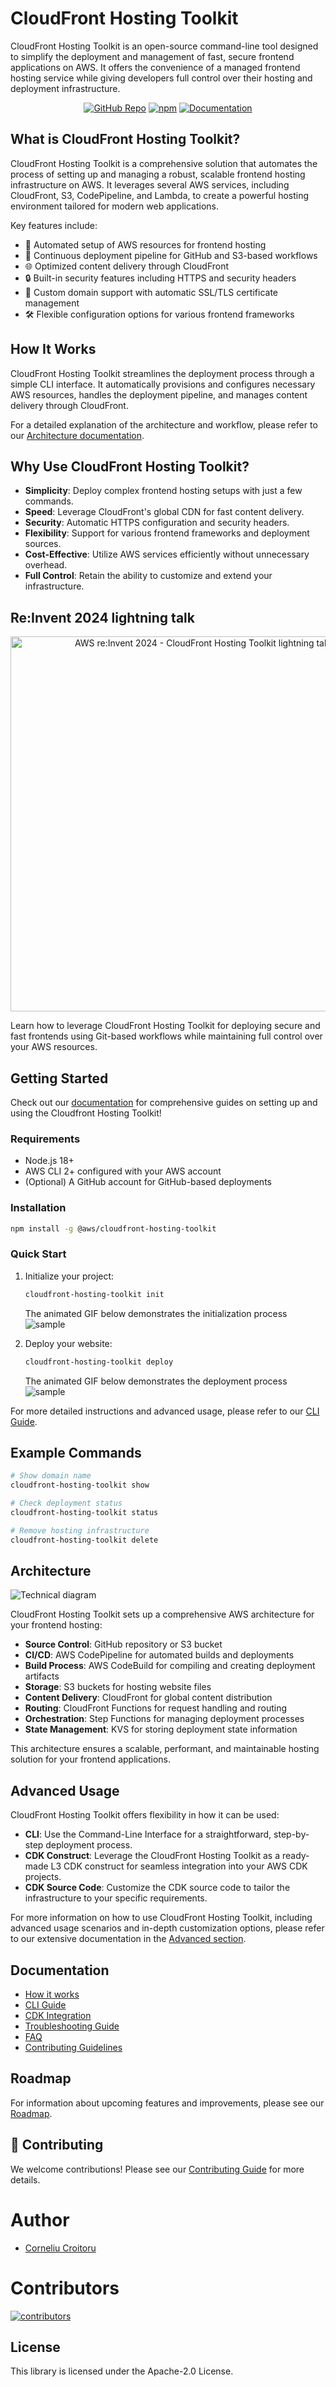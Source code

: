 # CloudFront Hosting Toolkit

CloudFront Hosting Toolkit is an open-source command-line tool designed to simplify the deployment and management of fast, secure frontend applications on AWS. It offers the convenience of a managed frontend hosting service while giving developers full control over their hosting and deployment infrastructure.

<p align="center">
  <a href="https://github.com/awslabs/cloudfront-hosting-toolkit"><img alt="GitHub Repo" src="https://img.shields.io/badge/GitHub-Repo-green.svg" /></a>
  <a href="https://www.npmjs.com/package/@aws/cloudfront-hosting-toolkit"><img alt="npm" src="https://img.shields.io/npm/v/@aws/cloudfront-hosting-toolkit.svg?style=flat-square"></a>
  <a href="https://awslabs.github.io/cloudfront-hosting-toolkit"><img alt="Documentation" src="https://img.shields.io/badge/docs-book-blue.svg?style=flat-square"></a>
</p>



## What is CloudFront Hosting Toolkit?

CloudFront Hosting Toolkit is a comprehensive solution that automates the process of setting up and managing a robust, scalable frontend hosting infrastructure on AWS. It leverages several AWS services, including CloudFront, S3, CodePipeline, and Lambda, to create a powerful hosting environment tailored for modern web applications.

Key features include:
- 🚀 Automated setup of AWS resources for frontend hosting
- 🔄 Continuous deployment pipeline for GitHub and S3-based workflows
- 🌐 Optimized content delivery through CloudFront
- 🔒 Built-in security features including HTTPS and security headers
- 🔗 Custom domain support with automatic SSL/TLS certificate management
- 🛠️ Flexible configuration options for various frontend frameworks

## How It Works

CloudFront Hosting Toolkit streamlines the deployment process through a simple CLI interface. It automatically provisions and configures necessary AWS resources, handles the deployment pipeline, and manages content delivery through CloudFront.

For a detailed explanation of the architecture and workflow, please refer to our [Architecture documentation](https://awslabs.github.io/cloudfront-hosting-toolkit/architecture/overview).

## Why Use CloudFront Hosting Toolkit?

- **Simplicity**: Deploy complex frontend hosting setups with just a few commands.
- **Speed**: Leverage CloudFront's global CDN for fast content delivery.
- **Security**: Automatic HTTPS configuration and security headers.
- **Flexibility**: Support for various frontend frameworks and deployment sources.
- **Cost-Effective**: Utilize AWS services efficiently without unnecessary overhead.
- **Full Control**: Retain the ability to customize and extend your infrastructure.

## Re:Invent 2024 lightning talk

<p align="center">
  <a href="https://www.youtube.com/watch?v=pmWhspx4ppw">
    <img src="https://img.youtube.com/vi/pmWhspx4ppw/maxresdefault.jpg" alt="AWS re:Invent 2024 - CloudFront Hosting Toolkit lightning talk" width="600"/>
  </a>
</p>

Learn how to leverage CloudFront Hosting Toolkit for deploying secure and fast frontends using Git-based workflows while maintaining full control over your AWS resources.



## Getting Started

Check out our [documentation](https://awslabs.github.io/cloudfront-hosting-toolkit/) for comprehensive guides on setting up and using the Cloudfront Hosting Toolkit!



### Requirements

- Node.js 18+
- AWS CLI 2+ configured with your AWS account
- (Optional) A GitHub account for GitHub-based deployments

### Installation

```bash
npm install -g @aws/cloudfront-hosting-toolkit
```

### Quick Start

1. Initialize your project:
   ```bash
   cloudfront-hosting-toolkit init
   ```
   The animated GIF below demonstrates the initialization process
   ![sample](img/init.gif "CloudFront Hosting Toolkit Init")   

2. Deploy your website:
   ```bash
   cloudfront-hosting-toolkit deploy
   ```
   The animated GIF below demonstrates the deployment process
   ![sample](img/deploy.gif "CloudFront Hosting Toolkit Deploy")


For more detailed instructions and advanced usage, please refer to our [CLI Guide](https://awslabs.github.io/cloudfront-hosting-toolkit/user-guide/cli-guide).

## Example Commands

```bash
# Show domain name
cloudfront-hosting-toolkit show

# Check deployment status
cloudfront-hosting-toolkit status

# Remove hosting infrastructure
cloudfront-hosting-toolkit delete
```

## Architecture

![Technical diagram](img/architecture.jpg)

CloudFront Hosting Toolkit sets up a comprehensive AWS architecture for your frontend hosting:

- **Source Control**: GitHub repository or S3 bucket
- **CI/CD**: AWS CodePipeline for automated builds and deployments
- **Build Process**: AWS CodeBuild for compiling and creating deployment artifacts
- **Storage**: S3 buckets for hosting website files
- **Content Delivery**: CloudFront for global content distribution
- **Routing**: CloudFront Functions for request handling and routing
- **Orchestration**: Step Functions for managing deployment processes
- **State Management**: KVS for storing deployment state information

This architecture ensures a scalable, performant, and maintainable hosting solution for your frontend applications.

## Advanced Usage

CloudFront Hosting Toolkit offers flexibility in how it can be used:

- **CLI**: Use the Command-Line Interface for a straightforward, step-by-step deployment process.
- **CDK Construct**: Leverage the CloudFront Hosting Toolkit as a ready-made L3 CDK construct for seamless integration into your AWS CDK projects.
- **CDK Source Code**: Customize the CDK source code to tailor the infrastructure to your specific requirements.

For more information on how to use CloudFront Hosting Toolkit, including advanced usage scenarios and in-depth customization options, please refer to our extensive documentation in the [Advanced section](https://awslabs.github.io/cloudfront-hosting-toolkit/advanced/configuration/).

## Documentation

- [How it works](https://awslabs.github.io/cloudfront-hosting-toolkit/getting-started/how-it-works)
- [CLI Guide](https://awslabs.github.io/cloudfront-hosting-toolkit/user-guide/cli-guide)
- [CDK Integration](https://awslabs.github.io/cloudfront-hosting-toolkit/user-guide/cdk-guide)
- [Troubleshooting Guide](https://awslabs.github.io/cloudfront-hosting-toolkit/troubleshooting/guide)
- [FAQ](https://awslabs.github.io/cloudfront-hosting-toolkit/project/faq)
- [Contributing Guidelines](CONTRIBUTING.md)

## Roadmap

For information about upcoming features and improvements, please see our [Roadmap](roadmap.md).

## 🤝 Contributing

We welcome contributions! Please see our [Contributing Guide](https://raw.githubusercontent.com/awslabs/cloudfront-hosting-toolkit/main/CONTRIBUTING.md) for more details.

# Author

- [Corneliu Croitoru](https://www.linkedin.com/in/corneliucroitoru/)

# Contributors
[![contributors](https://contrib.rocks/image?repo=awslabs/cloudfront-hosting-toolkit&max=2000)](https://github.com/awslabs/cloudfront-hosting-toolkit/graphs/contributors)





## License

This library is licensed under the Apache-2.0 License.